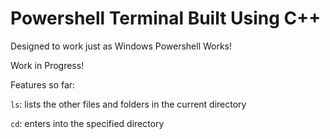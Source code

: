 # Powershell Terminal Built Using C++

Designed to work just as Windows Powershell Works!

Work in Progress!

Features so far:

```ls```: lists the other files and folders in the current directory

```cd```: enters into the specified directory
